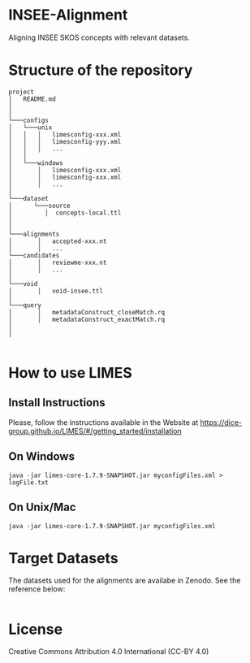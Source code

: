 # INSEE-Alignment
Aligning INSEE SKOS concepts with relevant datasets.

# Structure of the repository

```
project
│   README.md
│      
│
└───configs
│   └───unix
│   │   │   limesconfig-xxx.xml
│   │   │   limesconfig-yyy.xml
│   │   │   ...
│   │
│   └───windows
│       │   limesconfig-xxx.xml
│       │   limesconfig-xxx.xml
│       │   ...
│   
└───dataset
│      └───source
│         │  concepts-local.ttl
│        
│   
└───alignments
│       │   accepted-xxx.nt
│       │   ...
└───candidates
│       │   reviewme-xxx.nt
│       │   ...
│
└───void
│       │   void-insee.ttl
│
└───query
│       │   metadataConstruct_closeMatch.rq
│       │   metadataConstruct_exactMatch.rq
│
│


```

# How to use LIMES
## Install Instructions
Please, follow the instructions available in the Website at https://dice-group.github.io/LIMES/#/getting_started/installation

## On Windows
```
java -jar limes-core-1.7.9-SNAPSHOT.jar myconfigFiles.xml > logFile.txt

```

## On Unix/Mac

```
java -jar limes-core-1.7.9-SNAPSHOT.jar myconfigFiles.xml 

```

# Target Datasets
The datasets used for the alignments are availabe in Zenodo. See the reference below:

``` Atemezing Auguste Ghislain, & Daneau Caroline. (2023). SKOS Datasets for Aligning INSEE Concepts [Data set]. Zenodo. https://doi.org/10.5281/zenodo.7568355
```

# License
Creative Commons Attribution 4.0 International (CC-BY 4.0)

